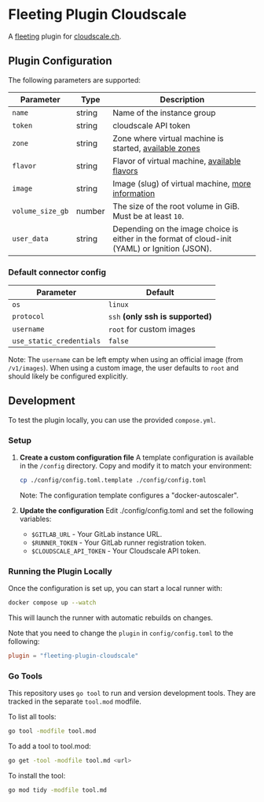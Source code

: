 # Fleeting Plugin Cloudscale

A [fleeting](https://gitlab.com/gitlab-org/fleeting/fleeting) plugin for [cloudscale.ch](https://www.cloudscale.ch/en).

## Plugin Configuration

The following parameters are supported:

| Parameter        | Type   | Description                                                                                                     |
| ---------------- | ------ | --------------------------------------------------------------------------------------------------------------- |
| `name`           | string | Name of the instance group                                                                                      |
| `token`          | string | cloudscale API token                                                                                            |
| `zone`           | string | Zone where virtual machine is started, [available zones](https://www.cloudscale.ch/en/api/v1#regions-and-zones) |
| `flavor`         | string | Flavor of virtual machine, [available flavors](https://www.cloudscale.ch/en/pricing)                            |
| `image`          | string | Image (slug) of virtual machine, [more information](https://www.cloudscale.ch/en/api/v1#images)                 |
| `volume_size_gb` | number | The size of the root volume in GiB. Must be at least `10`.                                                      |
| `user_data`      | string | Depending on the image choice is either in the format of cloud-init (YAML) or Ignition (JSON).                  |

### Default connector config

| Parameter                | Default                           |
| ------------------------ | --------------------------------- |
| `os`                     | `linux`                           |
| `protocol`               | `ssh` **(only ssh is supported)** |
| `username`               | `root` for custom images          |
| `use_static_credentials` | `false`                           |

Note: The `username` can be left empty when using an official image (from `/v1/images`). When using a custom image, the user defaults to `root` and should likely be configured explicitly.

## Development

To test the plugin locally, you can use the provided `compose.yml`.

### Setup

1. **Create a custom configuration file**
   A template configuration is available in the `/config` directory.
   Copy and modify it to match your environment:

   ```sh
   cp ./config/config.toml.template ./config/config.toml
   ```

   Note: The configuration template configures a "docker-autoscaler".

2. **Update the configuration**
   Edit ./config/config.toml and set the following variables:

   - `$GITLAB_URL` - Your GitLab instance URL.
   - `$RUNNER_TOKEN` - Your GitLab runner registration token.
   - `$CLOUDSCALE_API_TOKEN` - Your Cloudscale API token.

### Running the Plugin Locally

Once the configuration is set up, you can start a local runner with:

```sh
docker compose up --watch
```

This will launch the runner with automatic rebuilds on changes.

Note that you need to change the `plugin` in `config/config.toml` to the following:

```toml
plugin = "fleeting-plugin-cloudscale"
```

### Go Tools

This repository uses `go tool` to run and version development tools. They are tracked in the separate `tool.mod` modfile.

To list all tools:

```bash
go tool -modfile tool.mod
```

To add a tool to tool.mod:

```bash
go get -tool -modfile tool.md <url>
```

To install the tool:

```bash
go mod tidy -modfile tool.md
```
